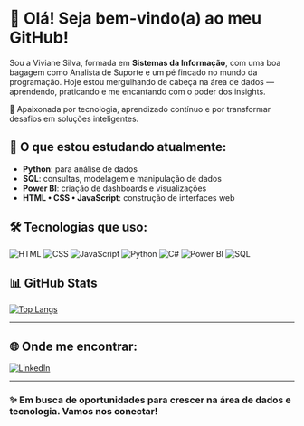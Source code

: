 # 👋 Olá! Seja bem-vindo(a) ao meu GitHub!

Sou a Viviane Silva, formada em **Sistemas da Informação**, com uma boa bagagem como Analista de Suporte e um pé fincado no mundo da programação. Hoje estou mergulhando de cabeça na área de dados — aprendendo, praticando e me encantando com o poder dos insights.

🚀 Apaixonada por tecnologia, aprendizado contínuo e por transformar desafios em soluções inteligentes.

## 🧠 O que estou estudando atualmente:
- **Python**: para análise de dados
- **SQL**: consultas, modelagem e manipulação de dados
- **Power BI**: criação de dashboards e visualizações
- **HTML • CSS • JavaScript**: construção de interfaces web

## 🛠️ Tecnologias que uso:
![HTML](https://img.shields.io/badge/HTML-E34F26?style=for-the-badge&logo=html5&logoColor=white)
![CSS](https://img.shields.io/badge/CSS-1572B6?style=for-the-badge&logo=css3&logoColor=white)
![JavaScript](https://img.shields.io/badge/JavaScript-F7DF1E?style=for-the-badge&logo=javascript&logoColor=black)
![Python](https://img.shields.io/badge/Python-3776AB?style=for-the-badge&logo=python&logoColor=white)
![C#](https://img.shields.io/badge/C%23-68217A?style=for-the-badge&logo=csharp&logoColor=white)
![Power BI](https://img.shields.io/badge/Power%20BI-F2C811?style=for-the-badge&logo=powerbi&logoColor=black)
![SQL](https://img.shields.io/badge/SQL-336791?style=for-the-badge&logo=postgresql&logoColor=white)


## 📊 GitHub Stats
[![Top Langs](https://github-readme-stats.vercel.app/api/top-langs/?username=Viviane-Silva&layout=compact&langs_count=7&theme=tokyonight)](https://github.com/anuraghazra/github-readme-stats)

---

## 🌐 Onde me encontrar:
[![LinkedIn](https://img.shields.io/badge/-LinkedIn-%230077B5?style=for-the-badge&logo=linkedin&logoColor=white)](https://www.linkedin.com/in/viviane-leite-da-silva-73348b67/)

---

### ✨ Em busca de oportunidades para crescer na área de dados e tecnologia. Vamos nos conectar!
